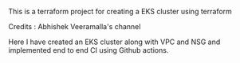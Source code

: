 

This is a terraform project for creating a EKS cluster using terraform 

Credits : Abhishek Veeramalla's channel 


Here I have created an EKS cluster along with VPC and NSG and implemented end to end CI using Github actions. 



